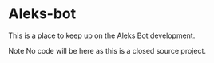 # Aleks-bot
This is a place to keep up on the Aleks Bot development.

Note No code will be here as this is a closed source project.

